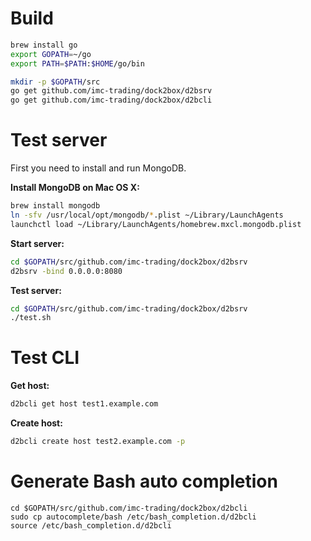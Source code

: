 # Build

```bash
brew install go
export GOPATH=~/go
export PATH=$PATH:$HOME/go/bin

mkdir -p $GOPATH/src
go get github.com/imc-trading/dock2box/d2bsrv
go get github.com/imc-trading/dock2box/d2bcli
```

# Test server

First you need to install and run MongoDB.

**Install MongoDB on Mac OS X:**

```bash
brew install mongodb
ln -sfv /usr/local/opt/mongodb/*.plist ~/Library/LaunchAgents
launchctl load ~/Library/LaunchAgents/homebrew.mxcl.mongodb.plist
```

**Start server:**

```bash
cd $GOPATH/src/github.com/imc-trading/dock2box/d2bsrv
d2bsrv -bind 0.0.0.0:8080
```

**Test server:**

```bash
cd $GOPATH/src/github.com/imc-trading/dock2box/d2bsrv
./test.sh
```

# Test CLI

**Get host:**

```bash
d2bcli get host test1.example.com
```

**Create host:**

```bash
d2bcli create host test2.example.com -p
```

# Generate Bash auto completion

```
cd $GOPATH/src/github.com/imc-trading/dock2box/d2bcli
sudo cp autocomplete/bash /etc/bash_completion.d/d2bcli
source /etc/bash_completion.d/d2bcli
```
